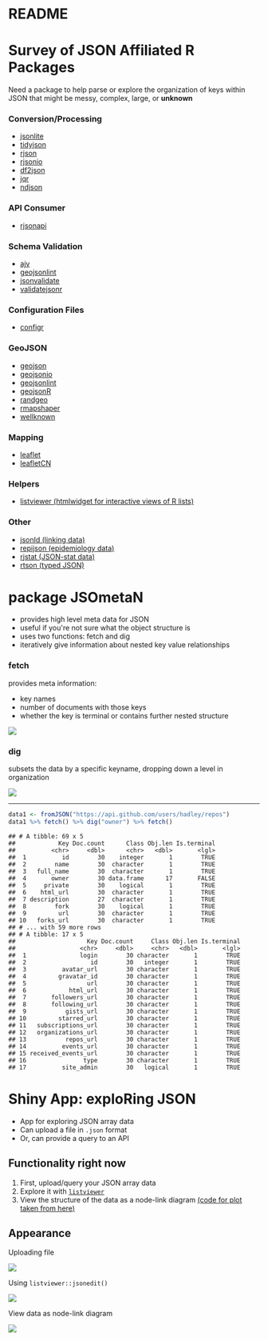 README
================

Survey of JSON Affiliated R Packages
====================================

Need a package to help parse or explore the organization of keys within JSON that might be messy, complex, large, or **unknown**

### Conversion/Processing

-   [jsonlite](https://www.opencpu.org/posts/jsonlite-a-smarter-json-encoder)
-   [tidyjson](https://github.com/sailthru/tidyjson)
-   [rjson](https://mran.microsoft.com/web/packages/rjson/rjson.pdf)
-   [rjsonio](https://mran.microsoft.com/web/packages/RJSONIO/RJSONIO.pdf)
-   [df2json](http://github.com/nachocab/df2json)
-   [jqr](https://github.com/ropensci/jqr)
-   [ndjson](http://gitlab.com/hrbrmstr/ndjson)

### API Consumer

-   [rjsonapi](https://github.com/ropensci/rjsonapi)

### Schema Validation

-   [ajv](https://github.com/jdthorpe/ajvr)
-   [geojsonlint](https://github.com/ropenscilabs/geojsonlint)
-   [jsonvalidate](https://github.com/ropenscilabs/jsonvalidate)
-   [validatejsonr](https://mran.microsoft.com/web/packages/validatejsonr/validatejsonr.pdf)

### Configuration Files

-   [configr](https://github.com/Miachol/configr)

### GeoJSON

-   [geojson](https://github.com/ropensci/geojson)
-   [geojsonio](https://github.com/ropensci/geojsonio)
-   [geojsonlint](https://github.com/ropenscilabs/geojsonlint)
-   [geojsonR](https://github.com/mlampros/geojsonR)
-   [randgeo](https://github.com/ropensci/randgeo)
-   [rmapshaper](https://github.com/ateucher/rmapshaper)
-   [wellknown](https://github.com/ropensci/wellknown)

### Mapping

-   [leaflet](http://rstudio.github.io/leaflet/)
-   [leafletCN](https://mran.microsoft.com/web/packages/leafletCN/leafletCN.pdf)

### Helpers

-   [listviewer (htmlwidget for interactive views of R lists)](https://github.com/timelyportfolio/listviewer)

### Other

-   [jsonId (linking data)](https://github.com/ropensci/jsonld#readme)
-   [repijson (epidemiology data)](https://mran.microsoft.com/web/packages/repijson/repijson.pdf)
-   [rjstat (JSON-stat data)](https://github.com/ajschumacher/rjstat)
-   [rtson (typed JSON)](https://github.com/tercen/TSON)

package JSOmetaN
================

-   provides high level meta data for JSON
-   useful if you're not sure what the object structure is
-   uses two functions: fetch and dig
-   iteratively give information about nested key value relationships

### fetch

provides meta information:
- key names
- number of documents with those keys
- whether the key is terminal or contains further nested structure

![](maggiefetch.jpg)

### dig

subsets the data by a specific keyname, dropping down a level in organization

![](maggiedig.jpg)

------------------------------------------------------------------------

``` r
data1 <- fromJSON("https://api.github.com/users/hadley/repos")
data1 %>% fetch() %>% dig("owner") %>% fetch()
```

    ## # A tibble: 69 x 5
    ##            Key Doc.count      Class Obj.len Is.terminal
    ##          <chr>     <dbl>      <chr>   <dbl>       <lgl>
    ##  1          id        30    integer       1        TRUE
    ##  2        name        30  character       1        TRUE
    ##  3   full_name        30  character       1        TRUE
    ##  4       owner        30 data.frame      17       FALSE
    ##  5     private        30    logical       1        TRUE
    ##  6    html_url        30  character       1        TRUE
    ##  7 description        27  character       1        TRUE
    ##  8        fork        30    logical       1        TRUE
    ##  9         url        30  character       1        TRUE
    ## 10   forks_url        30  character       1        TRUE
    ## # ... with 59 more rows
    ## # A tibble: 17 x 5
    ##                    Key Doc.count     Class Obj.len Is.terminal
    ##                  <chr>     <dbl>     <chr>   <dbl>       <lgl>
    ##  1               login        30 character       1        TRUE
    ##  2                  id        30   integer       1        TRUE
    ##  3          avatar_url        30 character       1        TRUE
    ##  4         gravatar_id        30 character       1        TRUE
    ##  5                 url        30 character       1        TRUE
    ##  6            html_url        30 character       1        TRUE
    ##  7       followers_url        30 character       1        TRUE
    ##  8       following_url        30 character       1        TRUE
    ##  9           gists_url        30 character       1        TRUE
    ## 10         starred_url        30 character       1        TRUE
    ## 11   subscriptions_url        30 character       1        TRUE
    ## 12   organizations_url        30 character       1        TRUE
    ## 13           repos_url        30 character       1        TRUE
    ## 14          events_url        30 character       1        TRUE
    ## 15 received_events_url        30 character       1        TRUE
    ## 16                type        30 character       1        TRUE
    ## 17          site_admin        30   logical       1        TRUE

Shiny App: exploRing JSON
=========================

-   App for exploring JSON array data
-   Can upload a file in `.json` format
-   Or, can provide a query to an API

Functionality right now
-----------------------

1.  First, upload/query your JSON array data
2.  Explore it with [`listviewer`](https://github.com/timelyportfolio/listviewer)
3.  View the structure of the data as a node-link diagram [(code for plot taken from here)](https://github.com/jeremystan/tidyjson/blob/master/vignettes/visualizing-json.Rmd#visualizing-as-graphs)

Appearance
----------

Uploading file

![](appupload.png)

Using `listviewer::jsonedit()`

![](applistview.png)

View data as node-link diagram

![](appviz.png)
